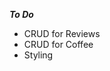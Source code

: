 ***To Do***

<!-- - Finish Sessions Controller (Login/Logout) -->
- CRUD for Reviews
- CRUD for Coffee
- Styling  
